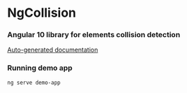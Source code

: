 # NgCollision

### Angular 10 library for elements collision detection

[Auto-generated documentation](https://kaziupir.github.io/ng-collision/index.html)

### Running demo app

`ng serve demo-app`
